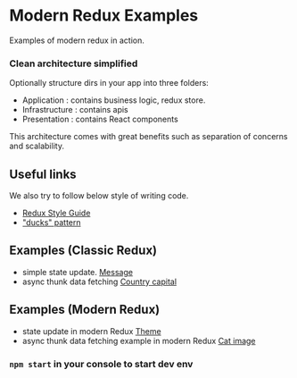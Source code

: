 # Modern Redux Examples

Examples of modern redux in action.

### Clean architecture simplified

Optionally structure dirs in your app into three folders:

- Application : contains business logic, redux store.
- Infrastructure : contains apis
- Presentation : contains React components

This architecture comes with great benefits such as separation of concerns and scalability.

## Useful links

We also try to follow below style of writing code.

- [Redux Style Guide](https://redux.js.org/style-guide/style-guide)
- ["ducks" pattern](https://github.com/erikras/ducks-modular-redux)

## Examples (Classic Redux)

- simple state update. [Message](https://github.com/frankagathos/modern-redux/blob/main/src/presentation/components/Msg.js)
- async thunk data fetching [Country capital](https://github.com/frankagathos/modern-redux/blob/main/src/presentation/components/Country.js)

## Examples (Modern Redux)

- state update in modern Redux [Theme](https://github.com/frankagathos/modern-redux/blob/main/src/presentation/components/Theme.js)
- async thunk data fetching example in modern Redux [Cat image](https://github.com/frankagathos/modern-redux/blob/main/src/presentation/components/Cat.js)

### `npm start` in your console to start dev env

